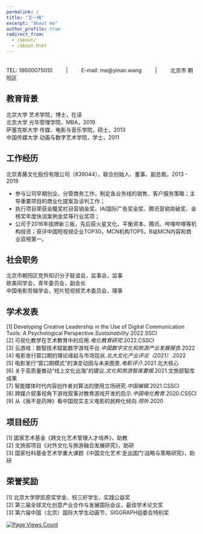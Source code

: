 ```yaml
---
permalink: /
title: "王一楠"
excerpt: "About me"
author_profile: true
redirect_from: 
  - /about/
  - /about.html
---
```

 <br/>
TEL: 18600075010  &emsp;&emsp;  |  &emsp;&emsp;  E-mail: me@yinan.wang  &emsp;&emsp;  |   &emsp;&emsp; 北京市 朝阳区

## 教育背景
北京大学 艺术学院，博士，在读<br/>
北京大学 光华管理学院，MBA，2019<br/>
萨塞克斯大学 传媒、电影与音乐学院，硕士，2013<br/>
中国传媒大学 动画与数字艺术学院，学士，2011<br/>

## 工作经历
北京青藤文化股份有限公司（839044），联合创始人、董事、副总裁，2013 - 2019<br/>
* 参与公司早期创业，分管商务工作，制定各业务线的销售、客户服务策略；主导重要项目的商业化提案及谈判工作；
* 执行项目荣获金瞳奖栏目营销金奖、IAI国际广告奖金奖、腾讯营销突破奖、金榜奖年度快消案例金奖等行业奖项；
* 公司于2016年挂牌新三板，先后获火星文化、平衡资本、腾讯、哔哩哔哩等机构投资；获评中国短视频企业TOP30，MCN机构TOP5，B站MCN内容和商业双榜第一。

## 社会职务
北京市朝阳区党外知识分子联谊会，监事会，监事<br/>
欧美同学会，青年委员会，副会长<br/>
中国电影剪辑学会，短片短视频艺术委员会，理事<br/>

## 学术发表
[1] Developing Creative Leadership in the Use of Digital Communication Tools: A Psychological Perspective.*Sustainability*.2022.SSCI<br/>
[2] 可视化教学在艺术教育中的应用.*电化教育研究*.2022.CSSCI<br/>
[3] 云游戏：数智技术赋能数字游戏平台.*中国数字文化和旅游产业发展报告*.2022<br/>
[4] 电影发行窗口期的理论缘起与市场现状.*北大文化产业评论（2021）*.2022<br/>
[5] 电影发行“窗口期模式”的演变动因与未来图景.*电影评介*.2021.北大核心<br/>
[6] 关于高质量推动“线上文化出海”的建议.*文化和旅游智库要报*.2021.文旅部智库成果<br/>
[7] 智能媒体时代内容创作者对算法的使用立场研究.*中国编辑*.2021.CSSCI<br/>
[8] 跨媒介叙事视角下游戏叙事对教育游戏开发的启示.*中国电化教育*.2020.CSSCI<br/>
[9] 从《我不是药神》看中国现实主义电影的民粹化倾向.*视听*.2020<br/>

## 项目经历
[1] 国家艺术基金《跨文化艺术管理人才培养》，助教<br/>
[2] 文旅部项目《对外文化与旅游融合发展研究》，助研<br/>
[3] 国家社科基金艺术学重大课题《中国文化艺术‘走出国门’战略与策略研究》，助研<br/>

## 荣誉奖励
[1] 北京大学廖凯原奖学金、校三好学生、实践公益奖<br/>
[2] 第三届全球文化创意产业合作与发展国际会议，最佳学术论文奖<br/>
[3] 第六届中国（北京）国际大学生动画节，SIGGRAPH组委会特别奖<br/>

[![Page Views Count](https://badges.toozhao.com/badges/01GBQDECJK344TKGFA56YGYRHF/green.svg)](https://badges.toozhao.com/stats/01GBQDECJK344TKGFA56YGYRHF "Get your own page views count badge on badges.toozhao.com")
